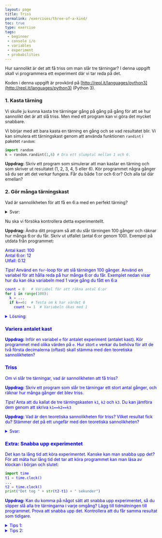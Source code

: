 ```yaml
---
layout: page
title: Triss
permalink: /exercises/three-of-a-kind/
toc: true
type: exercise
tags:
 - beginner
 - console i/o
 - variables
 - experiment
 - probabilities
---
```

Hur sannolikt är det att få triss om man slår tre tärningar? I denna uppgift skall vi programmera ett experiment där vi tar reda på det.

Koden i denna uppgift är provkörd på [http://repl.it/languages/python3](http://repl.it/languages/python3) (Python 3).

### 1. Kasta tärning

Vi skulle ju kunna kasta tre tärningar gång på gång på gång för att se hur sannolikt det är att slå triss. Men med ett program kan vi göra det mycket snabbare.

Vi börjar med att bara kasta en tärning en gång och se vad resultatet blir. Vi kan simulera ett tärningskast genom att använda funktionen `randint` i paketet `random`:

```python
import random
k = random.randint(1,6) # Dra ett slumptal mellan 1 och 6.
```

**Uppdrag:** Skriv ett program som simulerar att man kastar en tärning och som skriver ut resultatet (1, 2, 3, 4, 5 eller 6). Kör programmet några gånger så du ser att det verkar fungera. Får du både 1:or och 6:or? Och alla tal där emellan?

### 2. Gör många tärningskast

Vad är sannolikheten för att få en 6:a med en perfekt tärning?

<details>
<summary markdown="span">
Svar:
</summary>
Sannolikheten är 1/6, alltså 0.16666666666...
</details>

Nu ska vi försöka kontrollera detta experimentellt.

**Uppdrag:** Ändra ditt program så att du slår tärningen 100 gånger och räknar hur många 6:or du får. Skriv ut utfallet (antal 6:or genom 100). Exempel på utdata från programmet:

<p><font color="blue">Antal kast: 100<br>
Antal 6:or: 12<br>
Utfall: 0.12</p>

*Tips!* Använd en `for`-loop för att slå tärningen 100 gånger. Använd en variabel för att hålla reda på hur många 6:or du får. Exemplet nedan visar hur du kan öka variabeln med 1 varje gång du fått en 6:a

```python
count = 0   # Variabel för att räkna antal 6:or
for i in range(100):
  k = ...
  if k==6:  # Testa om k har värdet 6
    count += 1  # Variabeln ökas med 1
```

<details>
<summary markdown="span">
Lösning:
</summary>
<pre>
import random

count = 0
for i in range(100):
  k = random.randint(1,6)
  if k==6:
    count += 1
print("Antal kast: " + str(100))
print("Antal 6:or: " + str(count))
print("Utfall:     " + str(count/100))
</pre>
</details>

### Variera antalet kast

**Uppdrag:** Inför en variabel `e` för antalet experiment (antalet kast). Kör programmet med olika värden på `e`. Hur stort `e` verkar du behöva för att de två första decimalerna (oftast) skall stämma med den teoretiska sannolikheten?

### Triss

Om vi slår tre tärningar, vad är sannolikheten att få triss?

**Uppdrag:** Skriv ett program som slår tre tärningar ett stort antal gånger, och räknar hur många gånger det blev triss.

*Tips!* Anta att du kallat de tre tärningskasten `k1`, `k2` och `k3`. Du kan jämföra dem genom att skriva `k1==k2==k3`

**Uppdrag:** Vad är den teoretiska sannolikheten för triss? Vilket resultat fick du? Stämmer det på ett ungefär med den teoretiska sannolikheten?

<details>
<summary markdown="span">
Svar:
</summary>
Den första tärningen kan få vilket värde som helst. Sedan är det 1/6 chans att nästa tärning får samma värde. Om detta händer är det sedan 1/6 chans att sista tärningen också får samma värde. Alltså är sannolikheten 1/36 att alla tre har samma värde.
</details>

### Extra: Snabba upp experimentet

Det kan ta lång tid att köra experimentet. Kanske kan man snabba upp det? För att mäta hur lång tid det tar att köra programmet kan man läsa av klockan i början och slutet:

```python
import time
t1 = time.clock()
...
t2 = time.clock()
print("Det tog " + str(t2-t1) + " sekunder")
```

**Uppdrag:** Kan du komma på något sätt att snabba upp experimentet, så du slipper slå alla tre tärningarna i varje omgång? Lägg till tidmätningen till programmet. Prova att snabba upp det. Kontrollera att du får samma resultat som tidigare.

<details>
<summary markdown="span">
Tips 1:
</summary>
Om andra tärningen får ett annat värde än första tärningen så kan du hoppa över att slå tredje tärningen.
</details>

<details>
<summary markdown="span">
Tips 2:
</summary>
Du behöver faktiskt inte slå första tärningen alls. Den skulle fått ett värde, men vilket spelar ingen roll. Du kan anta att värdet till exempel blev 2.
</details>
